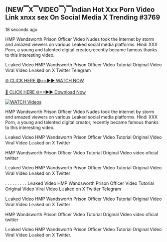 ## (NEW▔X▔VIDEO▔)▔Indian Hot Xxx Porn Video Link xnxx sex On Social Media X Trending #3769

18 seconds ago

HMP Wandsworth Prison Officer Video Nudes took the internet by storm and amazed viewers on various Leaked social media platforms. Hindi XXX Porn, a young and talented digital creator,recently became famous thanks to this interesting video.

L𝚎aked Video HMP Wandsworth Prison Officer Video Tutorial Original Video Viral Video L𝚎aked on X Twitter Telegram

[🌐 CLICK HERE 🟢==►► WATCH NOW](https://dekho-ki-hoy-07-2k25.blogspot.com/2025/01/viral-tv.html)

[🔴 CLICK HERE 🌐==►► Download Now](https://dekho-ki-hoy-07-2k25.blogspot.com/2025/01/viral-tv.html)

[![WATCH Videos](https://i.imgur.com/PlrYii1.png)](https://dekho-ki-hoy-07-2k25.blogspot.com/2025/01/viral-tv.html)

HMP Wandsworth Prison Officer Video Nudes took the internet by storm and amazed viewers on various Leaked social media platforms. Hindi XXX Porn, a young and talented digital creator, recently became famous thanks to this interesting video.

L𝚎aked Video HMP Wandsworth Prison Officer Video Tutorial Original Video Viral Video L𝚎aked on X Twitter

HMP Wandsworth Prison Officer Video Tutorial Original Video video oficial twitter

L𝚎aked Video HMP Wandsworth Prison Officer Video Tutorial Original Video Viral Video L𝚎aked on X Twitter

. . . . . . . . . L𝚎aked Video HMP Wandsworth Prison Officer Video Tutorial Original Video Viral Video L𝚎aked on X Twitter Telegram

L𝚎aked Video HMP Wandsworth Prison Officer Video Tutorial Original Video Viral Video L𝚎aked on X Twitter

HMP Wandsworth Prison Officer Video Tutorial Original Video video oficial twitter

L𝚎aked Video HMP Wandsworth Prison Officer Video Tutorial Original Video Viral Video L𝚎aked on X Twitter.